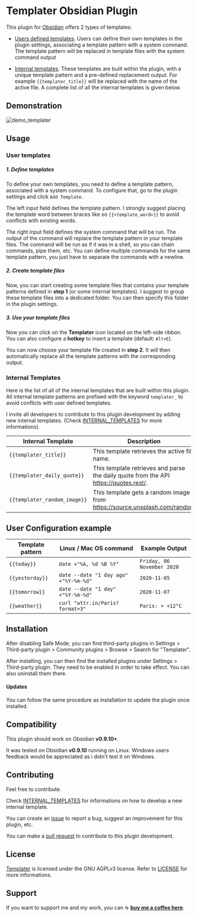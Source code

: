 

# Templater Obsidian Plugin

This plugin for [Obsidian](https://obsidian.md/) offers 2 types of templates:

- [Users defined templates](#user-templates). Users can define their own templates in the plugin settings, associating a template pattern with a system command. The template pattern will be replaced in template files with the system command output

- [Internal templates](#internal-templates). These templates are built within the plugin, with a unique template pattern and a pre-defined replacement output. For example `{{templater_title}}` will be replaced with the name of the active file. A complete list of all the internal templates is given below.

## Demonstration

![demo_templater](https://raw.githubusercontent.com/SilentVoid13/Templater/master/imgs/demo_templater.gif)

## Usage

### User templates

##### 1. Define templates

To define your own templates, you need to define a template pattern, associated with a system command. To configure that, go to the plugin settings and click `Add Template`.

The left input field defines the template pattern. I strongly suggest placing the template word between braces like so `{{<template_word>}}` to avoid conflicts with existing words.

The right input field defines the system command that will be run. The output of the command will replace the template pattern in your template files. The command will be run as if it was in a shell, so you can chain commands, pipe them, etc. You can define multiple commands for the same template pattern, you just have to separate the commands with a newline.

##### 2. Create template files

Now, you can start creating some template files that contains your template patterns defined in **step 1** (or some internal templates). I suggest to group these template files into a dedicated folder. You can then specify this folder in the plugin settings.

##### 3. Use your template files

Now you can click on the **Templater** icon located on the left-side ribbon. You can also configure a **hotkey** to insert a template (default: `Alt+E`). 

You can now choose your template file created in **step 2**. It will then automatically replace all the template patterns with the corresponding output.

### Internal Templates

Here is the list of all of the internal templates that are built within this plugin. All internal template patterns are prefixed with the keyword `templater_` to avoid conflicts with user defined templates. 

I invite all developers to contribute to this plugin development by adding new internal templates. (Check [INTERNAL_TEMPLATES](https://github.com/SilentVoid13/Templater/blob/master/INTERNAL_TEMPLATES.md) for more informations).

| Internal Template            | Description                                                  | Example Output                                               |
| ---------------------------- | ------------------------------------------------------------ | ------------------------------------------------------------ |
| `{{templater_title}}`        | This template retrieves the active file name.                | `MyFile`                                                     |
| `{{templater_daily_quote}}`  | This template retrieves and parse the daily quote from the API https://quotes.rest/. | ![templater_daily_quote](https://raw.githubusercontent.com/SilentVoid13/Templater/master/imgs/templater_daily_quote.png) |
| `{{templater_random_image}}` | This template gets a random image from https://source.unsplash.com/random | `![image](https://images.unsplash.com/photo-1602583019685-26371425dc0f)` |

## User Configuration example

| Template pattern | Linux / Mac OS command                | Example Output             |
| ---------------- | ------------------------------------- | -------------------------- |
| `{{today}}`      | `date +"%A, %d %B %Y"`                | `Friday, 06 November 2020` |
| `{{yesterday}}`  | `date --date "1 day ago" +"%Y-%m-%d"` | `2020-11-05`               |
| `{{tomorrow}}`   | `date --date "1 day" +"%Y-%m-%d"`     | `2020-11-07`               |
| `{{weather}}`    | `curl "wttr.in/Paris?format=3"`       | `Paris: ☀️ +12°C`           |

## Installation

After disabling Safe Mode, you can find third-party plugins in Settings > Third-party plugin > Community plugins > Browse > Search for "Templater".

After installing, you can then find the installed plugins under Settings > Third-party plugin. They need to be enabled in order to take effect. You can also uninstall them there.

#### Updates

You can follow the same procedure as installation to update the plugin once installed.

## Compatibility

This plugin should work on Obsidian **v0.9.10+**.

It was tested on Obsidian **v0.9.10** running on Linux. Windows users feedback would be appreciated as i didn't test it on Windows.

## Contributing

Feel free to contribute.

Check [INTERNAL_TEMPLATES](https://github.com/SilentVoid13/Templater/blob/master/INTERNAL_TEMPLATES.md) for informations on how to develop a new internal template.

You can create an [issue](https://github.com/SilentVoid13/Templater/issues) to report a bug, suggest an improvement for this plugin, etc.

You can make a [pull request](https://github.com/SilentVoid13/Templater/pulls) to contribute to this plugin development.

## License

[Templater](https://github.com/SilentVoid13/Templater) is licensed under the GNU AGPLv3 license. Refer to [LICENSE](https://github.com/SilentVoid13/Templater/blob/master/LICENSE.TXT) for more informations.

## Support

If you want to support me and my work, you can ☕ [**buy me a coffee here**](https://buymeacoff.ee/SilentVoid13).

